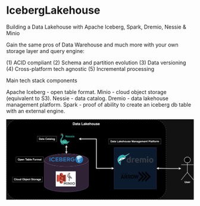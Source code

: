 # IcebergLakehouse
Building a Data Lakehouse with Apache Iceberg, Spark, Dremio, Nessie & Minio

Gain the same pros of Data Warehouse and much more with your own storage layer and query engine:

(1) ACID compliant
(2) Schema and partition evolution
(3) Data versioning
(4) Cross-platform tech agnostic
(5) Incremental processing

Main tech stack components

Apache Iceberg - open table format.
Minio - cloud object storage (equivalent to S3).
Nessie - data catalog.
Dremio - data lakehouse management platform.
Spark - proof of ability to create an iceberg db table with an external engine.

![alt text](image.png)
